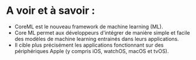 # A voir et à savoir : 
* CoreML est le nouveau framework de machine learning (ML).
* Core ML permet aux développeurs d'intégrer de manière simple et facile des modèles de machine learning entrainés
dans leurs applications. 
* Il cible plus précisément les applications fonctionnant sur des périphériques Apple (y compris iOS, watchOS, macOS et tvOS).
